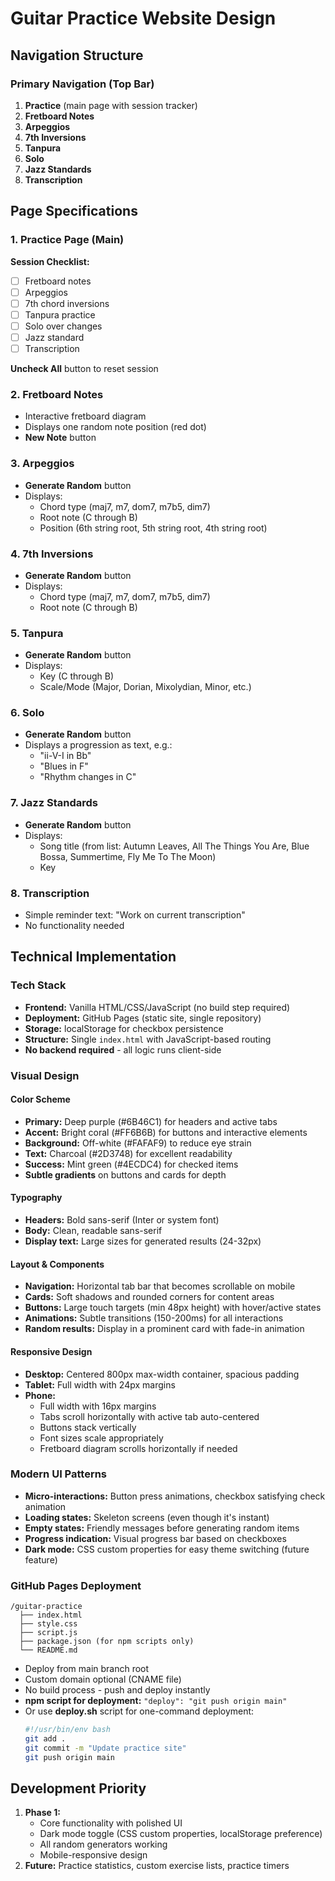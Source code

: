 # Guitar Practice Website Design

## Navigation Structure

### Primary Navigation (Top Bar)

1. **Practice** (main page with session tracker)
2. **Fretboard Notes**
3. **Arpeggios**
4. **7th Inversions**
5. **Tanpura**
6. **Solo**
7. **Jazz Standards**
8. **Transcription**

## Page Specifications

### 1. Practice Page (Main)

**Session Checklist:**

- [ ] Fretboard notes
- [ ] Arpeggios
- [ ] 7th chord inversions
- [ ] Tanpura practice
- [ ] Solo over changes
- [ ] Jazz standard
- [ ] Transcription

**Uncheck All** button to reset session

### 2. Fretboard Notes

- Interactive fretboard diagram
- Displays one random note position (red dot)
- **New Note** button

### 3. Arpeggios

- **Generate Random** button
- Displays:
  - Chord type (maj7, m7, dom7, m7b5, dim7)
  - Root note (C through B)
  - Position (6th string root, 5th string root, 4th string root)

### 4. 7th Inversions

- **Generate Random** button
- Displays:
  - Chord type (maj7, m7, dom7, m7b5, dim7)
  - Root note (C through B)

### 5. Tanpura

- **Generate Random** button
- Displays:
  - Key (C through B)
  - Scale/Mode (Major, Dorian, Mixolydian, Minor, etc.)

### 6. Solo

- **Generate Random** button
- Displays a progression as text, e.g.:
  - "ii-V-I in Bb"
  - "Blues in F"
  - "Rhythm changes in C"

### 7. Jazz Standards

- **Generate Random** button
- Displays:
  - Song title (from list: Autumn Leaves, All The Things You Are, Blue Bossa, Summertime, Fly Me To The Moon)
  - Key

### 8. Transcription

- Simple reminder text: "Work on current transcription"
- No functionality needed

## Technical Implementation

### Tech Stack

- **Frontend:** Vanilla HTML/CSS/JavaScript (no build step required)
- **Deployment:** GitHub Pages (static site, single repository)
- **Storage:** localStorage for checkbox persistence
- **Structure:** Single `index.html` with JavaScript-based routing
- **No backend required** - all logic runs client-side

### Visual Design

#### Color Scheme

- **Primary:** Deep purple (#6B46C1) for headers and active tabs
- **Accent:** Bright coral (#FF6B6B) for buttons and interactive elements
- **Background:** Off-white (#FAFAF9) to reduce eye strain
- **Text:** Charcoal (#2D3748) for excellent readability
- **Success:** Mint green (#4ECDC4) for checked items
- **Subtle gradients** on buttons and cards for depth

#### Typography

- **Headers:** Bold sans-serif (Inter or system font)
- **Body:** Clean, readable sans-serif
- **Display text:** Large sizes for generated results (24-32px)

#### Layout & Components

- **Navigation:** Horizontal tab bar that becomes scrollable on mobile
- **Cards:** Soft shadows and rounded corners for content areas
- **Buttons:** Large touch targets (min 48px height) with hover/active states
- **Animations:** Subtle transitions (150-200ms) for all interactions
- **Random results:** Display in a prominent card with fade-in animation

#### Responsive Design

- **Desktop:** Centered 800px max-width container, spacious padding
- **Tablet:** Full width with 24px margins
- **Phone:**
  - Full width with 16px margins
  - Tabs scroll horizontally with active tab auto-centered
  - Buttons stack vertically
  - Font sizes scale appropriately
  - Fretboard diagram scrolls horizontally if needed

### Modern UI Patterns

- **Micro-interactions:** Button press animations, checkbox satisfying check animation
- **Loading states:** Skeleton screens (even though it's instant)
- **Empty states:** Friendly messages before generating random items
- **Progress indication:** Visual progress bar based on checkboxes
- **Dark mode:** CSS custom properties for easy theme switching (future feature)

### GitHub Pages Deployment

```
/guitar-practice
  ├── index.html
  ├── style.css
  ├── script.js
  ├── package.json (for npm scripts only)
  └── README.md
```

- Deploy from main branch root
- Custom domain optional (CNAME file)
- No build process - push and deploy instantly
- **npm script for deployment:** `"deploy": "git push origin main"`
- Or use **deploy.sh** script for one-command deployment:
  ```bash
  #!/usr/bin/env bash
  git add .
  git commit -m "Update practice site"
  git push origin main
  ```

## Development Priority

1. **Phase 1:**
   - Core functionality with polished UI
   - Dark mode toggle (CSS custom properties, localStorage preference)
   - All random generators working
   - Mobile-responsive design
2. **Future:** Practice statistics, custom exercise lists, practice timers
